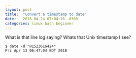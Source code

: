 ```yaml
---
layout: post
title:  "Convert a timestamp to date"
date:   2018-04-24 07:04:16 -0300
categories: linux bash beginner
---
```

What is that line log saying? Whats that Unix timestamp I see?

```
$ date -d "@1523616424"
Fri Apr 13 06:47:04 EDT 2018
```
